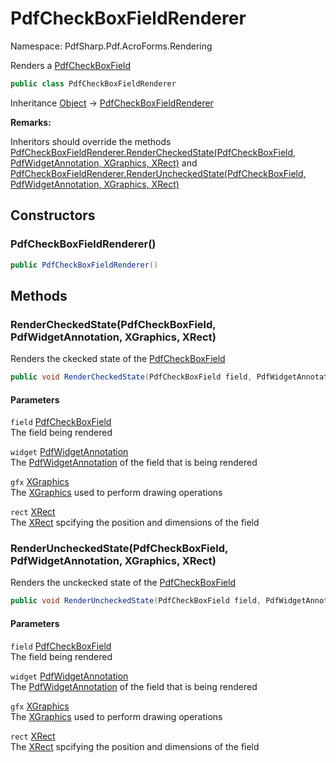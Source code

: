 # PdfCheckBoxFieldRenderer

Namespace: PdfSharp.Pdf.AcroForms.Rendering

Renders a [PdfCheckBoxField](./pdfsharp.pdf.acroforms.pdfcheckboxfield)<br>

```csharp
public class PdfCheckBoxFieldRenderer
```

Inheritance [Object](https://docs.microsoft.com/en-us/dotnet/api/system.object) → [PdfCheckBoxFieldRenderer](./pdfsharp.pdf.acroforms.rendering.pdfcheckboxfieldrenderer)

**Remarks:**

Inheritors should override the methods [PdfCheckBoxFieldRenderer.RenderCheckedState(PdfCheckBoxField, PdfWidgetAnnotation, XGraphics, XRect)](./pdfsharp.pdf.acroforms.rendering.pdfcheckboxfieldrenderer#rendercheckedstatepdfcheckboxfield-pdfwidgetannotation-xgraphics-xrect)
 and [PdfCheckBoxFieldRenderer.RenderUncheckedState(PdfCheckBoxField, PdfWidgetAnnotation, XGraphics, XRect)](./pdfsharp.pdf.acroforms.rendering.pdfcheckboxfieldrenderer#renderuncheckedstatepdfcheckboxfield-pdfwidgetannotation-xgraphics-xrect)

## Constructors

### **PdfCheckBoxFieldRenderer()**

```csharp
public PdfCheckBoxFieldRenderer()
```

## Methods

### **RenderCheckedState(PdfCheckBoxField, PdfWidgetAnnotation, XGraphics, XRect)**

Renders the ckecked state of the [PdfCheckBoxField](./pdfsharp.pdf.acroforms.pdfcheckboxfield)

```csharp
public void RenderCheckedState(PdfCheckBoxField field, PdfWidgetAnnotation widget, XGraphics gfx, XRect rect)
```

#### Parameters

`field` [PdfCheckBoxField](./pdfsharp.pdf.acroforms.pdfcheckboxfield)<br>
The field being rendered

`widget` [PdfWidgetAnnotation](./pdfsharp.pdf.annotations.pdfwidgetannotation)<br>
The [PdfWidgetAnnotation](./pdfsharp.pdf.annotations.pdfwidgetannotation) of the field that is being rendered

`gfx` [XGraphics](./pdfsharp.drawing.xgraphics)<br>
The [XGraphics](./pdfsharp.drawing.xgraphics) used to perform drawing operations

`rect` [XRect](./pdfsharp.drawing.xrect)<br>
The [XRect](./pdfsharp.drawing.xrect) spcifying the position and dimensions of the field

### **RenderUncheckedState(PdfCheckBoxField, PdfWidgetAnnotation, XGraphics, XRect)**

Renders the unckecked state of the [PdfCheckBoxField](./pdfsharp.pdf.acroforms.pdfcheckboxfield)

```csharp
public void RenderUncheckedState(PdfCheckBoxField field, PdfWidgetAnnotation widget, XGraphics gfx, XRect rect)
```

#### Parameters

`field` [PdfCheckBoxField](./pdfsharp.pdf.acroforms.pdfcheckboxfield)<br>
The field being rendered

`widget` [PdfWidgetAnnotation](./pdfsharp.pdf.annotations.pdfwidgetannotation)<br>
The [PdfWidgetAnnotation](./pdfsharp.pdf.annotations.pdfwidgetannotation) of the field that is being rendered

`gfx` [XGraphics](./pdfsharp.drawing.xgraphics)<br>
The [XGraphics](./pdfsharp.drawing.xgraphics) used to perform drawing operations

`rect` [XRect](./pdfsharp.drawing.xrect)<br>
The [XRect](./pdfsharp.drawing.xrect) spcifying the position and dimensions of the field
